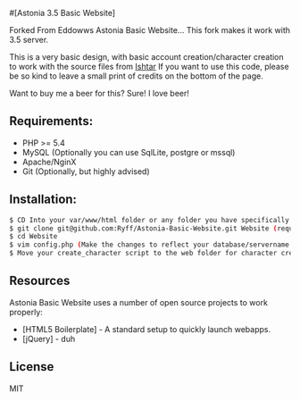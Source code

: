 #[Astonia 3.5 Basic Website]

Forked From Eddowws Astonia Basic Website... This fork makes it work with 3.5 server.

This is a very basic design, with basic account creation/character creation to work with the source files from [Ishtar](http://brockhaus.org/astonia3.html)
If you want to use this code, please be so kind to leave a small print of credits on the bottom of the page.

Want to buy me a beer for this? Sure! I love beer!



## Requirements:
- PHP >= 5.4
- MySQL (Optionally you can use SqlLite, postgre or mssql)
- Apache/NginX
- Git (Optionally, but highly advised)


## Installation:
```sh
$ CD Into your var/www/html folder or any folder you have specifically for the website (See apache/nginx documentation for this)
$ git clone git@github.com:Ryff/Astonia-Basic-Website.git Website (requires git installed on the machine)
$ cd Website
$ vim config.php (Make the changes to reflect your database/servername here)
$ Move your create_character script to the web folder for character creation to function
```

## Resources

Astonia Basic Website uses a number of open source projects to work properly:

* [HTML5 Boilerplate] - A standard setup to quickly launch webapps.
* [jQuery] - duh


License
----

MIT
